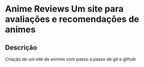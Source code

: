 # Anime Reviews Um site para avaliações e recomendações de animes 

## Descrição
Criação de um site de animes com passo a passo de git e github
